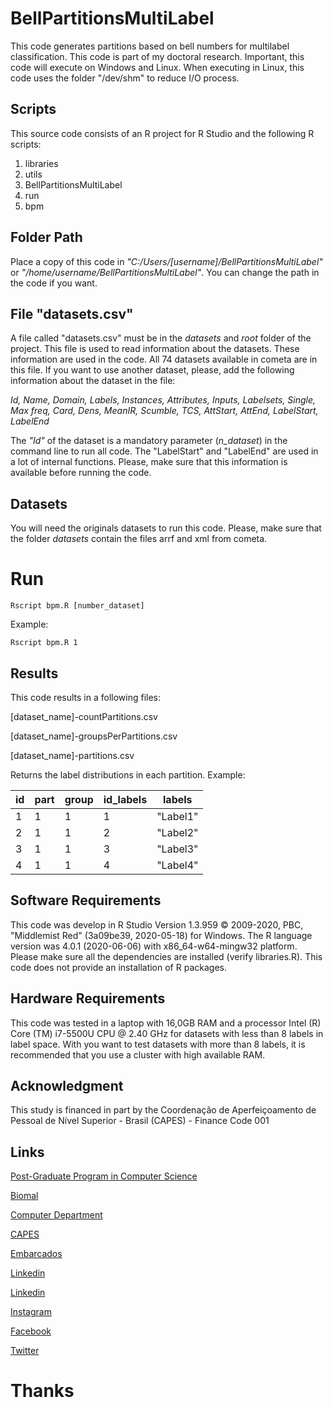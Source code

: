 # BellPartitionsMultiLabel
This code generates partitions based on bell numbers for multilabel classification. This code is part of my doctoral research. Important, this code will execute on Windows and Linux. When executing in Linux, this code uses the folder "/dev/shm" to reduce I/O process.

## Scripts
This source code consists of an R project for R Studio and the following R scripts:

1. libraries
2. utils
3. BellPartitionsMultiLabel
4. run
5. bpm

## Folder Path
Place a copy of this code in _"C:/Users/[username]/BellPartitionsMultiLabel"_ or _"/home/username/BellPartitionsMultiLabel"_. You can change the path in the code if you want.

## File "datasets.csv"
A file called "datasets.csv" must be in the *datasets* and *root* folder of the project. This file is used to read information about the datasets. These information are used in the code. All 74 datasets available in cometa are in this file. If you want to use another dataset, please, add the following information about the dataset in the file:

_Id, Name, Domain, Labels, Instances, Attributes, Inputs, Labelsets, Single, Max freq, Card, Dens, MeanIR, Scumble, TCS, AttStart, AttEnd, LabelStart, LabelEnd_

The _"Id"_ of the dataset is a mandatory parameter (_n_dataset_) in the command line to run all code. The "LabelStart" and "LabelEnd" are used in a lot of internal functions. Please, make sure that this information is available before running the code.

## Datasets
You will need the originals datasets to run this code. Please, make sure that the folder *datasets* contain the files arrf and xml from cometa.

# Run

```
Rscript bpm.R [number_dataset]
```

Example:

```
Rscript bpm.R 1
```

## Results
This code results in a following files:

[dataset_name]-countPartitions.csv

[dataset_name]-groupsPerPartitions.csv

[dataset_name]-partitions.csv

Returns the label distributions in each partition. Example:


| id | part | group | id_labels |  labels  |
| -- | ---- | ----- | --------- | -------- |
|  1 |   1  |   1   |     1     | "Label1" |
|  2 |   1  |   1   |     2     | "Label2" |
|  3 |   1  |   1   |     3     | "Label3" |
|  4 |   1  |   1   |     4     | "Label4" |


## Software Requirements
This code was develop in R Studio Version 1.3.959 © 2009-2020, PBC, "Middlemist Red" (3a09be39, 2020-05-18) for Windows. The R language version was 4.0.1 (2020-06-06) with x86_64-w64-mingw32 platform. Please make sure all the dependencies are installed (verify libraries.R). This code does not provide an installation of R packages.

## Hardware Requirements
This code was tested in a laptop with 16,0GB RAM and a processor Intel (R) Core (TM) i7-5500U CPU @ 2.40 GHz for datasets with less than 8 labels in label space. With you want to test datasets with more than 8 labels, it is recommended that you use a cluster with high available RAM.

## Acknowledgment
This study is financed in part by the Coordenação de Aperfeiçoamento de Pessoal de Nível Superior - Brasil (CAPES) - Finance Code 001

## Links

[Post-Graduate Program in Computer Science](http://ppgcc.dc.ufscar.br/pt-br)

[Biomal](http://www.biomal.ufscar.br/)

[Computer Department](https://site.dc.ufscar.br/)

[CAPES](https://www.gov.br/capes/pt-br)

[Embarcados](https://www.embarcados.com.br/author/cissa/)

[Linkedin](https://www.linkedin.com/in/elainececiliagatto/)

[Linkedin](https://www.linkedin.com/company/27241216)

[Instagram](https://www.instagram.com/professoracissa/)

[Facebook](https://www.facebook.com/ProfessoraCissa/)

[Twitter](https://twitter.com/professoracissa)

# Thanks
